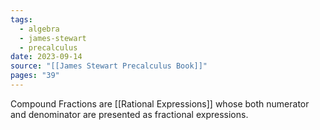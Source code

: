 ```yaml
---
tags:
  - algebra
  - james-stewart
  - precalculus
date: 2023-09-14
source: "[[James Stewart Precalculus Book]]"
pages: "39"
---
```

Compound Fractions are [[Rational Expressions]] whose both numerator and denominator are presented as fractional expressions.